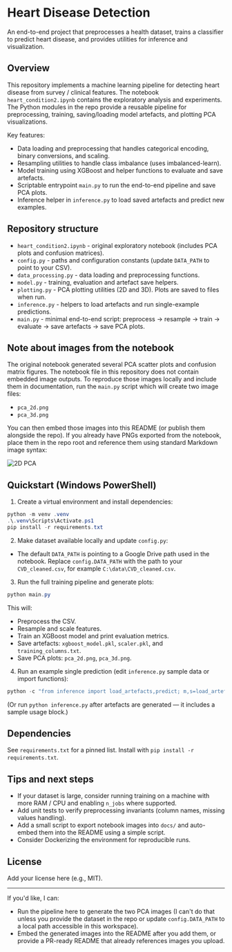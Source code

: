 # Heart Disease Detection

An end-to-end project that preprocesses a health dataset, trains a classifier to predict heart disease, and provides utilities for inference and visualization.

## Overview

This repository implements a machine learning pipeline for detecting heart disease from survey / clinical features. The notebook `heart_condition2.ipynb` contains the exploratory analysis and experiments. The Python modules in the repo provide a reusable pipeline for preprocessing, training, saving/loading model artefacts, and plotting PCA visualizations.

Key features:
- Data loading and preprocessing that handles categorical encoding, binary conversions, and scaling.
- Resampling utilities to handle class imbalance (uses imbalanced-learn).
- Model training using XGBoost and helper functions to evaluate and save artefacts.
- Scriptable entrypoint `main.py` to run the end-to-end pipeline and save PCA plots.
- Inference helper in `inference.py` to load saved artefacts and predict new examples.

## Repository structure

- `heart_condition2.ipynb` - original exploratory notebook (includes PCA plots and confusion matrices).
- `config.py` - paths and configuration constants (update `DATA_PATH` to point to your CSV).
- `data_processing.py` - data loading and preprocessing functions.
- `model.py` - training, evaluation and artefact save helpers.
- `plotting.py` - PCA plotting utilities (2D and 3D). Plots are saved to files when run.
- `inference.py` - helpers to load artefacts and run single-example predictions.
- `main.py` - minimal end-to-end script: preprocess -> resample -> train -> evaluate -> save artefacts -> save PCA plots.

## Note about images from the notebook

The original notebook generated several PCA scatter plots and confusion matrix figures. The notebook file in this repository does not contain embedded image outputs. To reproduce those images locally and include them in documentation, run the `main.py` script which will create two image files:

- `pca_2d.png`
- `pca_3d.png`

You can then embed those images into this README (or publish them alongside the repo). If you already have PNGs exported from the notebook, place them in the repo root and reference them using standard Markdown image syntax:

![2D PCA](pca_2d.png)


## Quickstart (Windows PowerShell)

1. Create a virtual environment and install dependencies:

```powershell
python -m venv .venv
.\.venv\Scripts\Activate.ps1
pip install -r requirements.txt
```

2. Make dataset available locally and update `config.py`:
- The default `DATA_PATH` is pointing to a Google Drive path used in the notebook. Replace `config.DATA_PATH` with the path to your `CVD_cleaned.csv`, for example `C:\data\CVD_cleaned.csv`.

3. Run the full training pipeline and generate plots:

```powershell
python main.py
```

This will:
- Preprocess the CSV.
- Resample and scale features.
- Train an XGBoost model and print evaluation metrics.
- Save artefacts: `xgboost_model.pkl`, `scaler.pkl`, and `training_columns.txt`.
- Save PCA plots: `pca_2d.png`, `pca_3d.png`.

4. Run an example single prediction (edit `inference.py` sample data or import functions):

```powershell
python -c "from inference import load_artefacts,predict; m,s=load_artefacts(); print(predict(m,s,{'Sex':1,'Age_Category':60,'BMI':25.3,'Smoking_History':1,'Exercise':1,'Alcohol_Consumption':5,'Fruit_Consumption':30,'Green_Vegetables_Consumption':12}))"
```

(Or run `python inference.py` after artefacts are generated — it includes a sample usage block.)

## Dependencies

See `requirements.txt` for a pinned list. Install with `pip install -r requirements.txt`.

## Tips and next steps

- If your dataset is large, consider running training on a machine with more RAM / CPU and enabling `n_jobs` where supported.
- Add unit tests to verify preprocessing invariants (column names, missing values handling).
- Add a small script to export notebook images into `docs/` and auto-embed them into the README using a simple script.
- Consider Dockerizing the environment for reproducible runs.

## License

Add your license here (e.g., MIT).

---

If you'd like, I can:
- Run the pipeline here to generate the two PCA images (I can't do that unless you provide the dataset in the repo or update `config.DATA_PATH` to a local path accessible in this workspace).
- Embed the generated images into the README after you add them, or provide a PR-ready README that already references images you upload.

